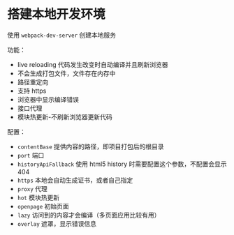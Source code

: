 # 搭建本地开发环境

使用 `webpack-dev-server` 创建本地服务

功能：

- live reloading 代码发生改变时自动编译并且刷新浏览器
- 不会生成打包文件，文件存在内存中
- 路径重定向
- 支持 https
- 浏览器中显示编译错误
- 接口代理
- 模块热更新-不刷新浏览器更新代码

配置：

- `contentBase` 提供内容的路径，即项目打包后的根目录
- `port` 端口
- `historyApiFallback` 使用 html5 history 时需要配置这个参数，不配置会显示 404
- `https` 本地会自动生成证书，或者自己指定
- `proxy` 代理
- `hot` 模块热更新
- `openpage` 初始页面
- `lazy` 访问到的内容才会编译（多页面应用比较有用）
- `overlay` 遮罩，显示错误信息
